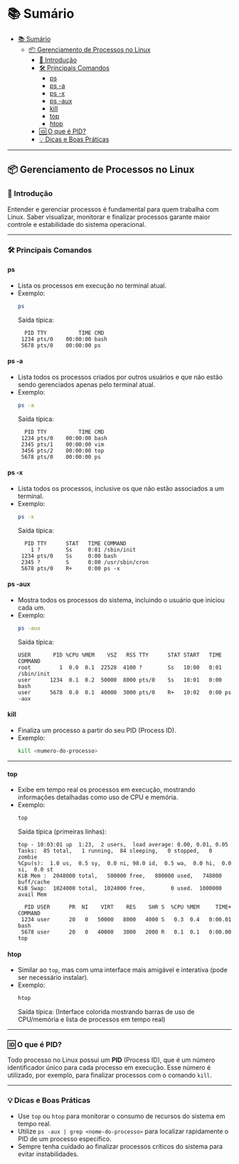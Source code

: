 # 📚 Sumário

- [📚 Sumário](#-sumário)
  - [📦 Gerenciamento de Processos no Linux](#-gerenciamento-de-processos-no-linux)
    - [🔎 Introdução](#-introdução)
    - [🛠️ Principais Comandos](#️-principais-comandos)
      - [ps](#ps)
      - [ps -a](#ps--a)
      - [ps -x](#ps--x)
      - [ps -aux](#ps--aux)
      - [kill](#kill)
      - [top](#top)
      - [htop](#htop)
    - [🆔 O que é PID?](#-o-que-é-pid)
    - [💡 Dicas e Boas Práticas](#-dicas-e-boas-práticas)

---

## 📦 Gerenciamento de Processos no Linux

### 🔎 Introdução

Entender e gerenciar processos é fundamental para quem trabalha com Linux.
Saber visualizar, monitorar e finalizar processos garante maior controle e estabilidade do sistema operacional.

---

### 🛠️ Principais Comandos

#### ps

- Lista os processos em execução no terminal atual.
- Exemplo:
  ```bash
  ps
  ```
  Saída típica:
  ```
    PID TTY          TIME CMD
   1234 pts/0    00:00:00 bash
   5678 pts/0    00:00:00 ps
  ```

#### ps -a

- Lista todos os processos criados por outros usuários e que não estão sendo gerenciados apenas pelo terminal atual.
- Exemplo:
  ```bash
  ps -a
  ```
  Saída típica:
  ```
    PID TTY          TIME CMD
   1234 pts/0    00:00:00 bash
   2345 pts/1    00:00:00 vim
   3456 pts/2    00:00:00 top
   5678 pts/0    00:00:00 ps
  ```

#### ps -x

- Lista todos os processos, inclusive os que não estão associados a um terminal.
- Exemplo:
  ```bash
  ps -x
  ```
  Saída típica:
  ```
    PID TTY      STAT   TIME COMMAND
      1 ?        Ss     0:01 /sbin/init
   1234 pts/0    Ss     0:00 bash
   2345 ?        S      0:00 /usr/sbin/cron
   5678 pts/0    R+     0:00 ps -x
  ```

#### ps -aux

- Mostra todos os processos do sistema, incluindo o usuário que iniciou cada um.
- Exemplo:
  ```bash
  ps -aux
  ```
  Saída típica:
  ```
  USER       PID %CPU %MEM    VSZ   RSS TTY      STAT START   TIME COMMAND
  root         1  0.0  0.1  22528  4100 ?        Ss   10:00   0:01 /sbin/init
  user      1234  0.1  0.2  50000  8000 pts/0    Ss   10:01   0:00 bash
  user      5678  0.0  0.1  40000  3000 pts/0    R+   10:02   0:00 ps -aux
  ```

#### kill

- Finaliza um processo a partir do seu PID (Process ID).
- Exemplo:
  ```bash
  kill <numero-do-processo>
  ```

----

#### top

- Exibe em tempo real os processos em execução, mostrando informações detalhadas como uso de CPU e memória.
- Exemplo:
  ```bash
  top
  ```
  Saída típica (primeiras linhas):
  ```
  top - 10:03:01 up  1:23,  2 users,  load average: 0.00, 0.01, 0.05
  Tasks:  85 total,   1 running,  84 sleeping,   0 stopped,   0 zombie
  %Cpu(s):  1.0 us,  0.5 sy,  0.0 ni, 98.0 id,  0.5 wa,  0.0 hi,  0.0 si,  0.0 st
  KiB Mem :  2048000 total,   500000 free,   800000 used,   748000 buff/cache
  KiB Swap:  1024000 total,  1024000 free,        0 used.  1000000 avail Mem

    PID USER      PR  NI    VIRT    RES    SHR S  %CPU %MEM     TIME+ COMMAND
   1234 user      20   0   50000   8000   4000 S   0.3  0.4   0:00.01 bash
   5678 user      20   0   40000   3000   2000 R   0.1  0.1   0:00.00 top
  ```

#### htop

- Similar ao `top`, mas com uma interface mais amigável e interativa (pode ser necessário instalar).
- Exemplo:
  ```bash
  htop
  ```
  Saída típica:
  (Interface colorida mostrando barras de uso de CPU/memória e lista de processos em tempo real)

---

### 🆔 O que é PID?

Todo processo no Linux possui um **PID** (Process ID), que é um número identificador único para cada processo em execução.
Esse número é utilizado, por exemplo, para finalizar processos com o comando `kill`.

---

### 💡 Dicas e Boas Práticas

- Use `top` ou `htop` para monitorar o consumo de recursos do sistema em tempo real.
- Utilize `ps -aux | grep <nome-do-processo>` para localizar rapidamente o PID de um processo específico.
- Sempre tenha cuidado ao finalizar processos críticos do sistema para evitar instabilidades.
